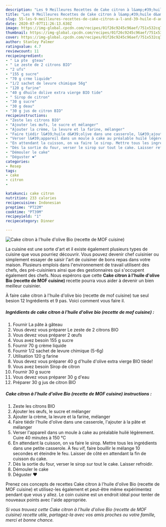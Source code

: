 ```yaml
---
description: "Les 9 Meilleures Recettes de Cake citron à l&amp;#39;huile d&amp;#39;olive Bio (recette de MOF cuisine)"
title: "Les 9 Meilleures Recettes de Cake citron à l&amp;#39;huile d&amp;#39;olive Bio (recette de MOF cuisine)"
slug: 55-les-9-meilleures-recettes-de-cake-citron-a-l-and-39-huile-d-and-39-olive-bio-recette-de-mof-cuisine
date: 2020-07-07T11:26:13.630Z
image: https://img-global.cpcdn.com/recipes/01f26c9245c96aef/751x532cq70/cake-citron-a-lhuile-dolive-bio-recette-de-mof-cuisine-photo-principale-de-la-recette.jpg
thumbnail: https://img-global.cpcdn.com/recipes/01f26c9245c96aef/751x532cq70/cake-citron-a-lhuile-dolive-bio-recette-de-mof-cuisine-photo-principale-de-la-recette.jpg
cover: https://img-global.cpcdn.com/recipes/01f26c9245c96aef/751x532cq70/cake-citron-a-lhuile-dolive-bio-recette-de-mof-cuisine-photo-principale-de-la-recette.jpg
author: Stanley Palmer
ratingvalue: 4.7
reviewcount: 11
recipeingredient:
- " La pte  gteau"
- " Le zeste de 2 citrons BIO"
- "2 ufs"
- "155 g sucre"
- "70 g crme liquide"
- "1/2 sachet de levure chimique 56g"
- "120 g farine"
- "40 g dhuile dolive extra vierge BIO tide"
- " Sirop de citron"
- "30 g sucre"
- "30 g deau"
- "30 g jus de citron BIO"
recipeinstructions:
- "Zeste les citrons BIO"
- "Ajouter les œufs, le sucre et mélanger"
- "Ajouter la crème, la levure et la farine, mélanger"
- "Faire tiédir l&#39;huile d&#39;olive dans une casserole, l&#39;ajouter à la pâte et mélanger"
- "Verser l&#39;appareil dans un moule à cake au préalable huilé légèrement. Cuire 40 minutes à 150 °C"
- "En attendant la cuisson, on va faire le sirop. Mettre tous les ingrédients dans une petite casserole. À feu vif, faire bouillir le mélange 10 secondes et éteindre le feu. Laisser de côté en attendant la fin de cuisson du cake."
- "Dès la sortie du four, verser le sirop sur tout le cake. Laisser refroidir."
- "Démouler le cake"
- "Déguster ❤️"
categories:
- Resep
tags:
- cake
- citron
- 

katakunci: cake citron  
nutrition: 233 calories
recipecuisine: Indonesian
preptime: "PT22M"
cooktime: "PT39M"
recipeyield: "1"
recipecategory: Dinner

---
```



![Cake citron à l&#39;huile d&#39;olive Bio (recette de MOF cuisine)](https://img-global.cpcdn.com/recipes/01f26c9245c96aef/751x532cq70/cake-citron-a-lhuile-dolive-bio-recette-de-mof-cuisine-photo-principale-de-la-recette.jpg)

La cuisine est une sorte d'art et il existe également plusieurs types de cuisine que vous pourriez découvrir. Vous pouvez devenir chef cuisinier ou simplement essayer de saisir l'art de cuisiner de bons repas dans votre maison. Plusieurs emplois dans l'environnement de travail utilisent des chefs, des pré-cuisiniers ainsi que des gestionnaires qui s'occupent également des chefs. Nous espérons que cette <strong> Cake citron à l&#39;huile d&#39;olive Bio (recette de MOF cuisine) </strong> recette pourra vous aider à devenir un bien meilleur cuisinier.

<!--inarticleads1-->

À faire cake citron à l&#39;huile d&#39;olive bio (recette de mof cuisine) tue seul besion 12 Ingrédients et 9 pas. Voici comment vous faire il.

##### Ingrédients de cake citron à l&#39;huile d&#39;olive bio (recette de mof cuisine) :

1. Fournir  La pâte à gâteau
1. Vous devez vous préparer  Le zeste de 2 citrons BIO
1. Vous devez vous préparer 2 œufs
1. Vous avez besoin 155 g sucre
1. Fournir 70 g crème liquide
1. Fournir 1/2 sachet de levure chimique (5-6g)
1. Utilisation 120 g farine
1. Vous devez vous préparer 40 g d&#39;huile d&#39;olive extra vierge BIO tiède!
1. Vous avez besoin  Sirop de citron
1. Fournir 30 g sucre
1. Vous devez vous préparer 30 g d&#39;eau
1. Préparer 30 g jus de citron BIO




<!--inarticleads2-->

##### Cake citron à l&#39;huile d&#39;olive Bio (recette de MOF cuisine) instructions :

1. Zeste les citrons BIO
1. Ajouter les œufs, le sucre et mélanger
1. Ajouter la crème, la levure et la farine, mélanger
1. Faire tiédir l&#39;huile d&#39;olive dans une casserole, l&#39;ajouter à la pâte et mélanger
1. Verser l&#39;appareil dans un moule à cake au préalable huilé légèrement. Cuire 40 minutes à 150 °C
1. En attendant la cuisson, on va faire le sirop. Mettre tous les ingrédients dans une petite casserole. À feu vif, faire bouillir le mélange 10 secondes et éteindre le feu. Laisser de côté en attendant la fin de cuisson du cake.
1. Dès la sortie du four, verser le sirop sur tout le cake. Laisser refroidir.
1. Démouler le cake
1. Déguster ❤️




<!--inarticleads1-->

<p>
Prenez ces concepts de recettes Cake citron à l&#39;huile d&#39;olive Bio (recette de MOF cuisine) et utilisez-les également et peut-être même expérimentez pendant que vous y allez. Le coin cuisine est un endroit idéal pour tenter de nouveaux points avec l'aide appropriée.
</p>

<p>
<i>Si vous trouvez cette Cake citron à l&#39;huile d&#39;olive Bio (recette de MOF cuisine) recette utile, partagez-la avec vos amis proches ou votre famille, merci et bonne chance.</i>
</p>
